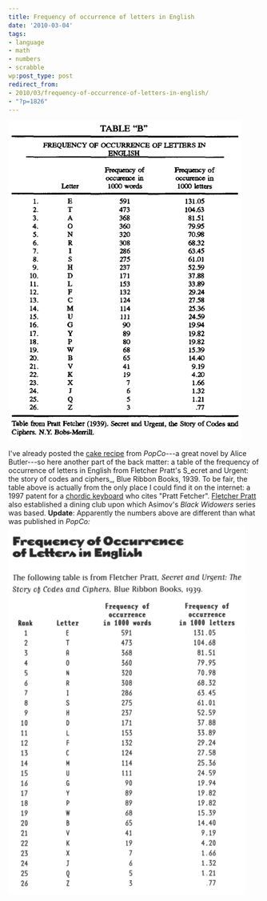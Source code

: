 ```yaml
---
title: Frequency of occurrence of letters in English
date: '2010-03-04'
tags:
- language
- math
- numbers
- scrabble
wp:post_type: post
redirect_from:
- 2010/03/frequency-of-occurrence-of-letters-in-english/
- "?p=1826"
---
```


  ![](2010-03-04-Frequency-of-occurrence-of-letters-in-English/frequency-of-letters-in-english.png "frequency of letters in english")

I've already posted the [cake recipe](http://www.island94.org/2008/10/popco-cake-recipe/) from _PopCo_---a great novel by Alice Butler---so here another part of the back matter: a table of the frequency of occurrence of letters in English from Fletcher Pratt's S_ecret and Urgent: the story of codes and ciphers_, Blue Ribbon Books, 1939. To be fair, the table above is actually from the only place I could find it on the internet: a 1997 patent for a [chordic keyboard](http://www.google.com/patents/about?id=WDsaAAAAEBAJ) who cites "Pratt Fetcher". [Fletcher Pratt](http://en.wikipedia.org/wiki/Fletcher_Pratt) also established a dining club upon which Asimov's _Black Widowers_ series was based. **Update**: Apparently the numbers above are different than what was published in _PopCo:_ ![](2010-03-04-Frequency-of-occurrence-of-letters-in-English/popco-frequency-of-letters-in-english.png "popco-frequency of letters in english")
